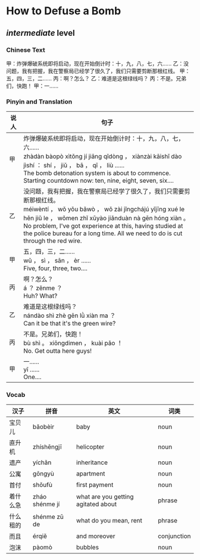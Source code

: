 # How to Defuse a Bomb
## *intermediate* level

### Chinese Text
甲：炸弹爆破系统即将启动，现在开始倒计时：十，九，八，七，六......
乙：没问题，我有把握，我在警察局已经学了很久了，我们只需要剪断那根红线。
甲：五，四，三，二......
丙：啊？怎么？
乙：难道是这根绿线吗？
丙：不是。兄弟们，快跑！
甲：一......

### Pinyin and Translation
|说人|句子|
|----|----|
|甲|炸弹爆破系统即将启动，现在开始倒计时：十，九，八，七，六......<br />zhàdàn bàopò xìtǒng jí jiāng qǐdòng ， xiànzài kāishǐ dào jìshí ： shí ， jiǔ ， bā ， qī ， liù ......<br />The bomb detonation system is about to commence. Starting countdown now: ten, nine, eight, seven, six....|
|乙|没问题，我有把握，我在警察局已经学了很久了，我们只需要剪断那根红线。<br />méiwèntí ， wǒ yǒu bǎwò ， wǒ zài jǐngchájú yǐjīng xué le hěn jiǔ le ， wǒmen zhǐ xūyào jiǎnduàn nà gēn hóng xiàn 。<br />No problem, I've got experience at this, having studied at the police bureau for a long time. All we need to do is cut through the red wire.|
|甲|五，四，三，二......<br />wǔ ， sì ， sān ， èr ......<br />Five, four, three, two....|
|丙|啊？怎么？<br />á ？ zěnme ？<br />Huh? What?|
|乙|难道是这根绿线吗？<br />nándào shì zhè gēn lǜ xiàn ma ？<br />Can it be that it's the green wire?|
|丙|不是。兄弟们，快跑！<br />bù shì 。 xiōngdimen ， kuài pǎo ！<br />No. Get outta here guys!|
|甲|一......<br />yī ......<br />One....|
### Vocab
|汉子|拼音|英文|词类|
|----|----|----|----|
|宝贝儿|bǎobèir|baby|noun|
|直升机|zhíshēngjī|helicopter|noun|
|遗产|yíchǎn|inheritance|noun|
|公寓|gōngyù|apartment|noun|
|首付|shǒufù|first payment|noun|
|着什么急|zháo shénme jí|what are you getting agitated about|phrase|
|什么租的|shénme zū de|what do you mean, rent|phrase|
|而且|érqiě|and moreover|conjunction|
|泡沫|pàomò|bubbles|noun|